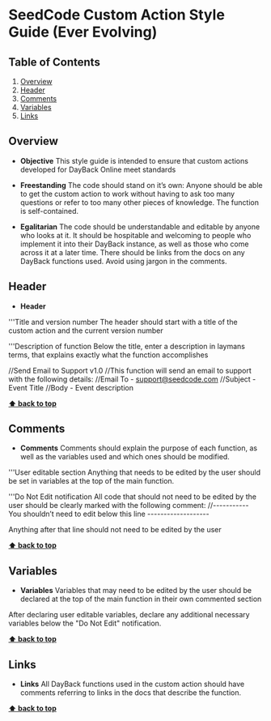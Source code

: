 # SeedCode Custom Action Style Guide (Ever Evolving)

## Table of Contents

  1. [Overview](#overview)
  1. [Header](#header)
  1. [Comments](#comments)
  1. [Variables](#variables)
  1. [Links](#links)

## Overview
  
  - **Objective**
  This style guide is intended to ensure that custom actions developed for DayBack Online meet standards
  
  - **Freestanding**
  The code should stand on it’s own: Anyone should be able to get the custom action to work without having to ask too many questions or refer to too many other pieces of knowledge.
  The function is self-contained.
  
  - **Egalitarian**
  The code should be understandable and editable by anyone who looks at it.
  It should be hospitable and welcoming to people who implement it into their DayBack instance, as well as those who come across it at a later time.
  There should be links from the docs on any DayBack functions used.
  Avoid using jargon in the comments.
  

## Header

  - **Header**
  
  '''Title and version number
  The header should start with a title of the custom action and the current version number
  
  '''Description of function
  Below the title, enter a description in laymans terms, that explains exactly what the function accomplishes
  
  //Send Email to Support v1.0
  //This function will send an email to support with the following details:
  //Email To - support@seedcode.com
  //Subject - Event Title
  //Body - Event description

**[⬆ back to top](#table-of-contents)**

## Comments

  - **Comments**
  Comments should explain the purpose of each function, as well as the variables used and which ones should be modified.
  
  '''User editable section
  Anything that needs to be edited by the user should be set in variables at the top of the main function.
  
  '''Do Not Edit notification
  All code that should not need to be edited by the user should be clearly marked with the following comment:
  //----------- You shouldn’t need to edit below this line -------------------
  
  Anything after that line should not need to be edited by the user


**[⬆ back to top](#table-of-contents)**


## Variables

  - **Variables**
  Variables that may need to be edited by the user should be declared at the top of the main function in their own commented section
  
  After declaring user editable variables, declare any additional necessary variables below the "Do Not Edit" notification.
  

**[⬆ back to top](#table-of-contents)**


## Links

  - **Links**
  All DayBack functions used in the custom action should have comments referring to links in the docs that describe the function.


**[⬆ back to top](#table-of-contents)**
